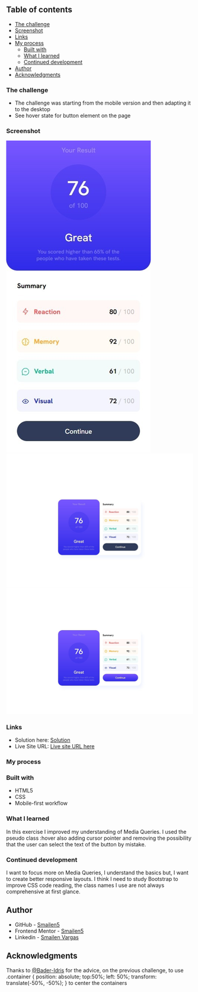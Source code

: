 ## Table of contents

  - [The challenge](#the-challenge)
  - [Screenshot](#screenshot)
  - [Links](#links)
- [My process](#my-process)
  - [Built with](#built-with)
  - [What I learned](#what-i-learned)
  - [Continued development](#continued-development)
- [Author](#author)
- [Acknowledgments](#acknowledgments)

### The challenge

- The challenge was starting from the mobile version and then adapting it to the desktop
- See hover state for button element on the page

### Screenshot

![Capture mobile version](./screenshot/result-summary-mobile-version.jpeg)
![Capture web version](./screenshot/result-summary-web-version.jpeg)
![Capture web version button active](./screenshot/result-summary-web-version-active-button.jpeg)

### Links

- Solution here: [Solution](https://github.com/Smailen5/Frontend-Mentor-Challenge/tree/main/results-summary-component-main-main)
- Live Site URL: [Live site URL here](https://smailen5.github.io/Frontend-Mentor-Challenge/results-summary-component-main-main/)

### My process

### Built with

- HTML5
- CSS
- Mobile-first workflow

### What I learned

In this exercise I improved my understanding of Media Queries. I used the pseudo class :hover also adding cursor pointer and removing the possibility that the user can select the text of the button by mistake.

### Continued development

I want to focus more on Media Queries, I understand the basics but, I want to create better responsive layouts. I think I need to study Bootstrap to improve CSS code reading, the class names I use are not always comprehensive at first glance.

## Author

- GitHub - [Smailen5](https://github.com/Smailen5)
- Frontend Mentor - [Smailen5](https://www.frontendmentor.io/profile/Smailen5)
- Linkedin - [Smailen Vargas](https://www.linkedin.com/in/smailen-vargas/)

## Acknowledgments

Thanks to [@Bader-Idris](https://www.frontendmentor.io/profile/Bader-Idris) for the advice, on the previous challenge, to use
   .container {
  position: absolute;
  top:50%;
  left: 50%;
  transform: translate(-50%, -50%);
}
to center the containers

